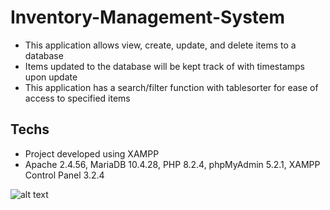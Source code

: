 # Inventory-Management-System
- This application allows view, create, update, and delete items to a database
- Items updated to the database will be kept track of with timestamps upon update
- This application has a search/filter function with tablesorter for ease of access to specified items

## Techs
- Project developed using XAMPP
- Apache 2.4.56, MariaDB 10.4.28, PHP 8.2.4, phpMyAdmin 5.2.1, XAMPP Control Panel 3.2.4

![alt text](demo.PNG)
